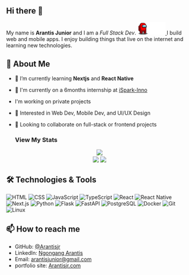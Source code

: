 ## Hi  there 👋
My name is **Arantis Junior** 
and I am a _Full Stack Dev_.
<a href="https://zarif.pro/?ref=ghrdme" target="_blank">
    <img src="https://github.com/zarifpour/assets/blob/main/gifs/imposter.gif?raw=true" alt="imposter" width="75"/>
  </a>
I build web and mobile apps. I enjoy building things that live on the internet and learning new technologies.

## 🚀 About Me

- 🌱 I’m currently learning **Nextjs** and **React Native** 
- 💼 I'm currently on a 6months internship at [iSpark-Inno](https://github.com/iSpark-Inno)
- I'm working on private projects
- 🧠 Interested in Web Dev, Mobile Dev, and UI/UX Design
- 🤝 Looking to collaborate on full-stack or frontend projects

  ### View My Stats
<div align="center">
  <img src="https://github-readme-activity-graph.vercel.app/graph?username=Arantisjr&theme=tokyo-night&hide_border=true&area=true"/>
</div>

<div align="center">
  <img height="180em" src="https://github-readme-stats-sigma-five.vercel.app/api?username=Arantisjr&show_icons=true&theme=tokyonight&include_all_commits=true&count_private=true&hide_border=true"/>
  <img height="180em" src="https://github-readme-stats-sigma-five.vercel.app/api/top-langs/?username=Arantisjr&layout=compact&langs_count=8&theme=tokyonight&hide_border=true"/>
</div>


## 🛠️ Technologies & Tools
![HTML](https://img.shields.io/badge/-HTML5-E34F26?logo=html5&logoColor=white&style=flat)
![CSS](https://img.shields.io/badge/-CSS3-1572B6?logo=css3&logoColor=white&style=flat)
![JavaScript](https://img.shields.io/badge/-JavaScript-F7DF1E?logo=javascript&logoColor=black&style=flat)
![TypeScript](https://img.shields.io/badge/-TypeScript-3178C6?logo=typescript&logoColor=white&style=flat)
![React](https://img.shields.io/badge/-React-61DAFB?logo=react&logoColor=black&style=flat)
![React Native](https://img.shields.io/badge/-React%20Native-61DAFB?logo=react&logoColor=black&style=flat)
![Next.js](https://img.shields.io/badge/-Next.js-000000?logo=next.js&logoColor=white&style=flat)
![Python](https://img.shields.io/badge/-Python-3776AB?logo=python&logoColor=white&style=flat)
![Flask](https://img.shields.io/badge/-Flask-000000?logo=flask&logoColor=white&style=flat)
![FastAPI](https://img.shields.io/badge/-FastAPI-009688?logo=fastapi&logoColor=white&style=flat)
![PostgreSQL](https://img.shields.io/badge/-PostgreSQL-336791?logo=postgresql&logoColor=white&style=flat)
![Docker](https://img.shields.io/badge/-Docker-2496ED?logo=docker&logoColor=white&style=flat)
![Git](https://img.shields.io/badge/-Git-F05032?logo=git&logoColor=white&style=flat)
![Linux](https://img.shields.io/badge/-Linux-FCC624?logo=linux&logoColor=black&style=flat)


## 📫 How to reach me

- GitHub: [@Arantisjr](https://github.com/Arantisjr)
- LinkedIn: [Ngongang Arantis](https://www.linkedin.com/in/arantis)
- Email: arantisjunior@gmail.com
- portfolio site: [Arantisjr.com](https://arantech.onrender.com/)

